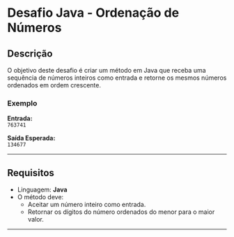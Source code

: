 # Desafio Java - Ordenação de Números

## Descrição

O objetivo deste desafio é criar um método em Java que receba uma sequência de números inteiros como entrada e retorne os mesmos números ordenados em ordem crescente.

### Exemplo

**Entrada:**  
`763741`  

**Saída Esperada:**  
`134677`  

---

## Requisitos

- Linguagem: **Java**
- O método deve:
  - Aceitar um número inteiro como entrada.
  - Retornar os dígitos do número ordenados do menor para o maior valor.

---

